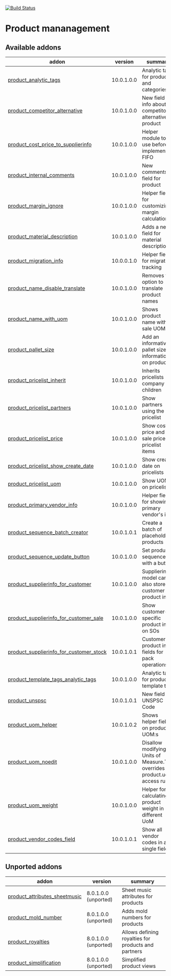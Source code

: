 [![Build Status](https://travis-ci.org/Tawasta/product.svg?branch=10.0)](https://travis-ci.org/Tawasta/product)

Product mananagement
====================

[//]: # (addons)

Available addons
----------------
addon | version | summary
--- | --- | ---
[product_analytic_tags](product_analytic_tags/) | 10.0.1.0.0 | Analytic tags for products and categories
[product_competitor_alternative](product_competitor_alternative/) | 10.0.1.0.0 | New field for info about competitor's alternative product
[product_cost_price_to_supplierinfo](product_cost_price_to_supplierinfo/) | 10.0.1.0.0 | Helper module to use before implementing FIFO
[product_internal_comments](product_internal_comments/) | 10.0.1.0.0 | New comments field for product
[product_margin_ignore](product_margin_ignore/) | 10.0.1.0.0 | Helper field for customizing margin calculation
[product_material_description](product_material_description/) | 10.0.1.0.0 | Adds a new field for material description
[product_migration_info](product_migration_info/) | 10.0.0.1.0 | Helper fields for migration tracking
[product_name_disable_translate](product_name_disable_translate/) | 10.0.1.0.0 | Removes the option to translate product names
[product_name_with_uom](product_name_with_uom/) | 10.0.1.0.0 | Shows product name with sale UOM
[product_pallet_size](product_pallet_size/) | 10.0.1.0.0 | Add an informative pallet size information on products
[product_pricelist_inherit](product_pricelist_inherit/) | 10.0.1.0.0 | Inherits pricelists company children
[product_pricelist_partners](product_pricelist_partners/) | 10.0.1.0.0 | Show partners using the pricelist
[product_pricelist_price](product_pricelist_price/) | 10.0.1.0.0 | Show cost price and sale price on pricelist items
[product_pricelist_show_create_date](product_pricelist_show_create_date/) | 10.0.1.0.0 | Show create date on pricelists
[product_pricelist_uom](product_pricelist_uom/) | 10.0.1.0.0 | Show UOM on pricelists
[product_primary_vendor_info](product_primary_vendor_info/) | 10.0.1.0.0 | Helper fields for showing primary vendor's info
[product_sequence_batch_creator](product_sequence_batch_creator/) | 10.0.1.0.1 | Create a batch of placeholder products
[product_sequence_update_button](product_sequence_update_button/) | 10.0.1.0.0 | Set product sequence with a button
[product_supplierinfo_for_customer](product_supplierinfo_for_customer/) | 10.0.1.0.0 | Supplierinfo model can also store customer product info
[product_supplierinfo_for_customer_sale](product_supplierinfo_for_customer_sale/) | 10.0.1.0.0 | Show customer-specific product info on SOs
[product_supplierinfo_for_customer_stock](product_supplierinfo_for_customer_stock/) | 10.0.1.0.1 | Customer product info fields for pack operations
[product_template_tags_analytic_tags](product_template_tags_analytic_tags/) | 10.0.1.0.0 | Analytic tags for product template tags
[product_unspsc](product_unspsc/) | 10.0.1.0.1 | New field for UNSPSC Code
[product_uom_helper](product_uom_helper/) | 10.0.1.0.2 | Shows helper fields on product UOM:s
[product_uom_noedit](product_uom_noedit/) | 10.0.1.0.0 | Disallow modifying Units of Measure.This overrides product.uom access rules
[product_uom_weight](product_uom_weight/) | 10.0.1.0.0 | Helper for calculating product weight in different UoM
[product_vendor_codes_field](product_vendor_codes_field/) | 10.0.1.0.1 | Show all vendor codes in a single field


Unported addons
---------------
addon | version | summary
--- | --- | ---
[product_attributes_sheetmusic](product_attributes_sheetmusic/) | 8.0.1.0.0 (unported) | Sheet music attributes for products
[product_mold_number](product_mold_number/) | 8.0.1.0.0 (unported) | Adds mold numbers for products
[product_royalties](product_royalties/) | 8.0.1.0.0 (unported) | Allows defining royalties for products and partners
[product_simplification](product_simplification/) | 8.0.1.0.0 (unported) | Simplified product views

[//]: # (end addons)
